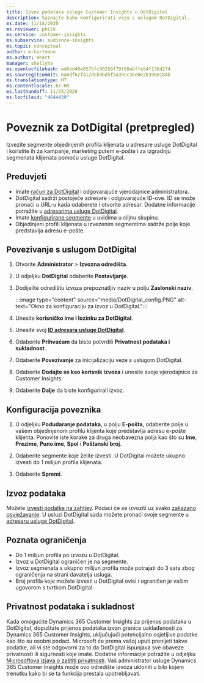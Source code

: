 ```yaml
---
title: Izvoz podataka usluge Customer Insights u DotDigital
description: Saznajte kako konfigurirati vezu s uslugom DotDigital.
ms.date: 11/14/2020
ms.reviewer: philk
ms.service: customer-insights
ms.subservice: audience-insights
ms.topic: conceptual
author: m-hartmann
ms.author: mhart
manager: shellyha
ms.openlocfilehash: ed6bd40e8575fc90258f79f60abffe54f136d274
ms.sourcegitcommit: 6a6df62fa12dcb9bd5f5a39cc3ee0e2b3988184b
ms.translationtype: HT
ms.contentlocale: hr-HR
ms.lasthandoff: 11/25/2020
ms.locfileid: "4644439"
---
```

# <a name="connector-for-dotdigital-preview"></a>Poveznik za DotDigital (pretpregled)

Izvezite segmente objedinjenih profila klijenata u adresare usluge DotDigital i koristite ih za kampanje, marketing putem e-pošte i za izgradnju segmenata klijenata pomoću usluge DotDigital. 

## <a name="prerequisites"></a>Preduvjeti

-   Imate [račun za DotDigital](https://dotdigital.com/) i odgovarajuće vjerodajnice administratora.
-   DotDigital sadrži postojeće adresare i odgovarajuće ID-ove. ID se može pronaći u URL-u kada odaberete i otvorite adresar. Dodatne informacije potražite u [adresarima usluge DotDigital](https://support.dotdigital.com/hc/articles/212211968-Creating-an-address-book).
-   Imate [konfigurirane segmente](segments.md) u uvidima u ciljnu skupinu.
-   Objedinjeni profili klijenata u izvezenim segmentima sadrže polje koje predstavlja adresu e-pošte.

## <a name="connect-to-dotdigital"></a>Povezivanje s uslugom DotDigital

1. Otvorite **Administrator** > **Izvozna odredišta**.

1. U odjeljku **DotDigital** odaberite **Postavljanje**.

1. Dodijelite odredištu izvoza prepoznatljiv naziv u polju **Zaslonski naziv**.

   :::image type="content" source="media/DotDigital_config.PNG" alt-text="Okno za konfiguraciju za izvoz u DotDigital.":::

1. Unesite **korisničko ime i lozinku za DotDigital**.

1. Unesite svoj **[ID adresara usluge DotDigital](https://support.dotdigital.com/hc/articles/212211968-Creating-an-address-book)**.

1. Odaberite **Prihvaćam** da biste potvrdili **Privatnost podataka i sukladnost**.

1. Odaberite **Povezivanje** za inicijalizaciju veze s uslugom DotDigital.

1. Odaberite **Dodajte se kao korisnik izvoza** i unesite svoje vjerodajnice za Customer Insights.

1. Odaberite **Dalje** da biste konfigurirali izvoz.

## <a name="configure-the-connector"></a>Konfiguracija poveznika

1. U odjeljku **Podudaranje podataka**, u polju **E-pošta**, odaberite polje u vašem objedinjenom profilu klijenta koje predstavlja adresu e-pošte klijenta. Ponovite iste korake za druga neobavezna polja kao što su **Ime**, **Prezime**, **Puno ime**, **Spol** i **Poštanski broj**.

1. Odaberite segmente koje želite izvesti. U DotDigital možete ukupno izvesti do 1 milijun profila klijenata.

1. Odaberite **Spremi**.

## <a name="export-the-data"></a>Izvoz podataka

Možete [izvesti podatke na zahtjev](export-destinations.md). Podaci će se izvoziti uz svako [zakazano osvježavanje](system.md#schedule-tab). U usluzi DotDigital sada možete pronaći svoje segmente u [adresaru usluge DotDigital](https://support.dotdigital.com/hc/articles/212211968-Creating-an-address-book).

## <a name="known-limitations"></a>Poznata ograničenja

- Do 1 milijun profila po izvozu u DotDigital.
- Izvoz u DotDigital ograničen je na segmente.
- Izvoz segmenata s ukupno milijun profila može potrajati do 3 sata zbog ograničenja na strani davatelja usluga. 
- Broj profila koje možete izvesti u DotDigital ovisi i ograničen je vašim ugovorom s tvrtkom DotDigital.

## <a name="data-privacy-and-compliance"></a>Privatnost podataka i sukladnost

Kada omogućite Dynamics 365 Customer Insights za prijenos podataka u DotDigital, dopuštate prijenos podataka izvan granice usklađenosti za Dynamics 365 Customer Insights, uključujući potencijalno osjetljive podatke kao što su osobni podaci. Microsoft će prema vašoj uputi prenijeti takve podatke, ali vi ste odgovorni za to da DotDigital ispunjava sve obaveze privatnosti ili sigurnosti koje imate. Dodatne informacije potražite u odjeljku [Microsoftova izjava o zaštiti privatnosti](https://go.microsoft.com/fwlink/?linkid=396732).
Vaš administrator usluge Dynamics 365 Customer Insights može ovo odredište izvoza ukloniti u bilo kojem trenutku kako bi se ta funkcija prestala upotrebljavati.
